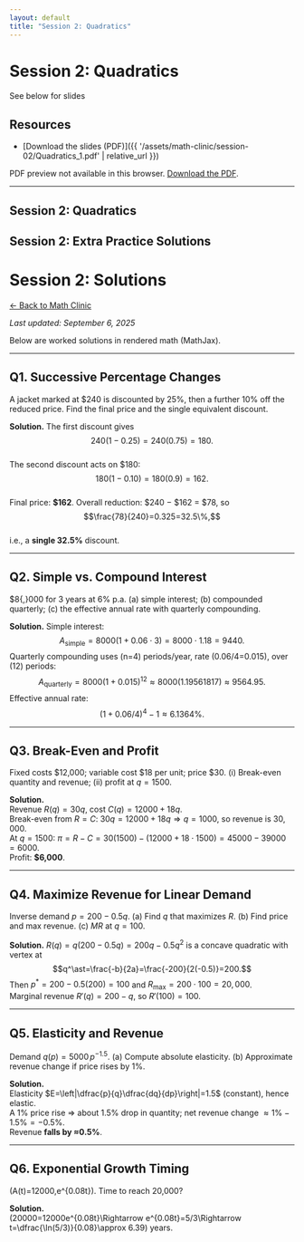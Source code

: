 ```yaml
---
layout: default
title: "Session 2: Quadratics"
---
```


# Session 2: Quadratics

See below for slides

## Resources
- [Download the slides (PDF)]({{ '/assets/math-clinic/session-02/Quadratics_1.pdf' | relative_url }})

<!-- Embedded PDF viewer (with a fallback link) -->
<object
  data="{{ '/assets/math-clinic/session-02/Quadratics_1.pdf' | relative_url }}"
  type="application/pdf"
  width="100%"
  height="800">
  <p>PDF preview not available in this browser.
     <a href="{{ '/assets/math-clinic/session-02/Quadratics_1.pdf' | relative_url }}">Download the PDF</a>.
  </p>
</object>






---
 Session 2: Quadratics
---


Session 2: Extra Practice Solutions
---

# Session 2: Solutions

[← Back to Math Clinic](/courses/math-clinic/)

_Last updated: September 6, 2025_

Below are worked solutions in rendered math (MathJax).

---

## Q1. Successive Percentage Changes
A jacket marked at \$240 is discounted by 25%, then a further 10% off the reduced price. Find the final price and the single equivalent discount.

**Solution.** The first discount gives  
$$240(1-0.25)=240(0.75)=180.$$  
The second discount acts on \$180:  
$$180(1-0.10)=180(0.9)=162.$$  
Final price: **\$162**. Overall reduction: \$240 − \$162 = \$78, so  
$$\frac{78}{240}=0.325=32.5\%,$$  
i.e., a **single 32.5%** discount.

---

## Q2. Simple vs. Compound Interest
\$8{,}000 for 3 years at 6% p.a. (a) simple interest; (b) compounded quarterly; (c) the effective annual rate with quarterly compounding.

**Solution.** Simple interest:  
$$A_{\text{simple}}=8000(1+0.06\cdot3)=8000\cdot1.18=9440.$$
Quarterly compounding uses \(n=4\) periods/year, rate \(0.06/4=0.015\), over \(12\) periods:  
$$A_{\text{quarterly}}=8000(1+0.015)^{12}\approx 8000(1.19561817)\approx 9564.95.$$
Effective annual rate:  
$$(1+0.06/4)^4-1\approx 6.1364\%.$$

---

## Q3. Break-Even and Profit
Fixed costs \$12,000; variable cost \$18 per unit; price \$30. (i) Break-even quantity and revenue; (ii) profit at $q=1500$.

**Solution.**  
Revenue $R(q)=30q$, cost $C(q)=12000+18q$.  
Break-even from $R=C$: $30q=12000+18q \Rightarrow q=1000$, so revenue is $30{,}000$.  
At $q=1500$:
$\pi = R-C = 30(1500) - (12000+18\cdot1500) = 45000 - 39000 = 6000$.  
Profit: **\$6,000**.


---

## Q4. Maximize Revenue for Linear Demand
Inverse demand $p=200-0.5q$. (a) Find $q$ that maximizes $R$. (b) Find price and max revenue. (c) $MR$ at $q=100$.

**Solution.** $R(q)=q(200-0.5q)=200q-0.5q^2$ is a concave quadratic with vertex at  
$$q^\ast=\frac{-b}{2a}=\frac{-200}{2(-0.5)}=200.$$
Then $p^\ast=200-0.5(200)=100$ and $R_{\max}=200\cdot100=20{,}000$.  
Marginal revenue $R'(q)=200-q$, so $R'(100)=100$.


---

## Q5. Elasticity and Revenue
Demand $q(p)=5000\,p^{-1.5}$. (a) Compute absolute elasticity. (b) Approximate revenue change if price rises by $1\%$.

**Solution.**  
Elasticity $E=\left|\dfrac{p}{q}\dfrac{dq}{dp}\right|=1.5$ (constant), hence elastic.  
A $1\%$ price rise $\Rightarrow$ about $1.5\%$ drop in quantity; net revenue change $\approx 1\%-1.5\%=-0.5\%$.  
Revenue **falls by ≈0.5%**.


---

## Q6. Exponential Growth Timing
\(A(t)=12000\,e^{0.08t}\). Time to reach 20,000?

**Solution.**  
\(20000=12000e^{0.08t}\Rightarrow e^{0.08t}=5/3\Rightarrow t=\dfrac{\ln(5/3)}{0.08}\approx 6.39\) years.
